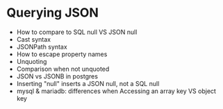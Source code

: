 # Querying JSON

- How to compare to SQL null VS JSON null
- Cast syntax
- JSONPath syntax
- How to escape property names
- Unquoting
- Comparison when not unquoted
- JSON vs JSONB in postgres
- Inserting "null" inserts a JSON null, not a SQL null
- mysql & mariadb: differences when Accessing an array key VS object key
